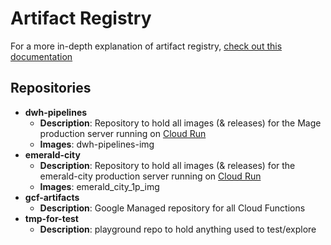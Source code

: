 # Artifact Registry

For a more in-depth explanation of artifact registry, [check out this documentation](https://github.com/CarrierOps/1P-Wiki/blob/main/ByteSizedLearning/Description%20Of%20Services/artifact-registry.md)

## Repositories

- **dwh-pipelines**
  - **Description**: Repository to hold all images (& releases) for the Mage production server running on [Cloud Run](https://github.com/CarrierOps/1P-Wiki/tree/main/DocuMentor/gcp/Cloud-Run)
  - **Images**: dwh-pipelines-img
- **emerald-city**
  - **Description**: Repository to hold all images (& releases) for the emerald-city production server running on [Cloud Run](https://github.com/CarrierOps/1P-Wiki/blob/main/DocuMentor/gcp/Cloud-Run/emerald-city.md)
  - **Images**: emerald_city_1p_img
- **gcf-artifacts**
  - **Description**: Google Managed repository for all Cloud Functions
- **tmp-for-test**
  - **Description**: playground repo to hold anything used to test/explore
